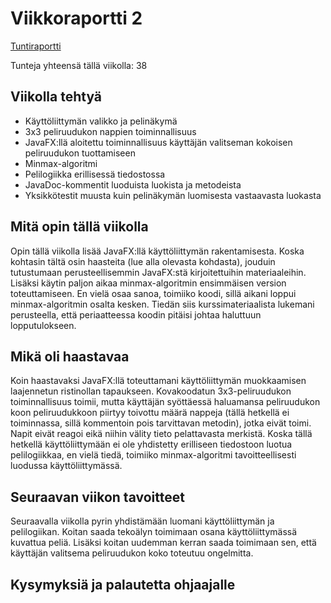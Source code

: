 # Viikkoraportti 2

[Tuntiraportti](https://github.com/heidihas/tira-harjoitustyo/blob/master/Dokumentaatio/Tuntiraportti.md)

Tunteja yhteensä tällä viikolla: 38

## Viikolla tehtyä
- Käyttöliittymän valikko ja pelinäkymä
- 3x3 peliruudukon nappien toiminnallisuus
- JavaFX:llä aloitettu toiminnallisuus käyttäjän valitseman kokoisen peliruudukon tuottamiseen
- Minmax-algoritmi
- Pelilogiikka erillisessä tiedostossa
- JavaDoc-kommentit luoduista luokista ja metodeista
- Yksikkötestit muusta kuin pelinäkymän luomisesta vastaavasta luokasta

## Mitä opin tällä viikolla
Opin tällä viikolla lisää JavaFX:llä käyttöliittymän rakentamisesta. Koska kohtasin tältä osin haasteita (lue alla olevasta kohdasta), jouduin tutustumaan perusteellisemmin JavaFX:stä kirjoitettuihin materiaaleihin. Lisäksi käytin paljon aikaa minmax-algoritmin ensimmäisen version toteuttamiseen. En vielä osaa sanoa, toimiiko koodi, sillä aikani loppui minmax-algoritmin osalta kesken. Tiedän siis kurssimateriaalista lukemani perusteella, että periaatteessa koodin pitäisi johtaa haluttuun lopputulokseen.

## Mikä oli haastavaa
Koin haastavaksi JavaFX:llä toteuttamani käyttöliittymän muokkaamisen laajennetun ristinollan tapaukseen. Kovakoodatun 3x3-peliruudukon toiminnallisuus toimii, mutta käyttäjän syöttäessä haluamansa peliruudukon koon peliruudukkoon piirtyy toivottu määrä nappeja (tällä hetkellä ei toiminnassa, sillä kommentoin pois tarvittavan metodin), jotka eivät toimi. Napit eivät reagoi eikä niihin välity tieto pelattavasta merkistä. Koska tällä hetkellä käyttöliittymään ei ole yhdistetty erilliseen tiedostoon luotua pelilogiikkaa, en vielä tiedä, toimiiko minmax-algoritmi tavoitteellisesti luodussa käyttöliittymässä.

## Seuraavan viikon tavoitteet
Seuraavalla viikolla pyrin yhdistämään luomani käyttöliittymän ja pelilogiikan. Koitan saada tekoälyn toimimaan osana käyttöliittymässä kuvattua peliä. Lisäksi koitan uudemman kerran saada toimimaan sen, että käyttäjän valitsema peliruudukon koko toteutuu ongelmitta.

## Kysymyksiä ja palautetta ohjaajalle
